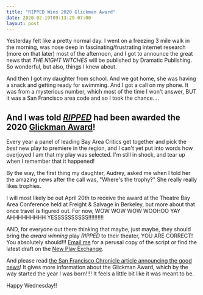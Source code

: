 ```yaml
---
title: "RIPPED Wins 2020 Glickman Award"
date: 2020-02-19T09:13:29-07:00
layout: post
---
```


Yesterday felt like a pretty normal day. I went on a freezing 3 mile walk in the morning, was nose deep in fascinating/frustrating internet research (more on that later) most of the afternoon, and I got to announce the great news that *THE NIGHT WITCHES* will be published by Dramatic Publishing. So wonderful, but also, things I knew about.

And then I got my daughter from school. And we got home, she was having a snack and getting ready for swimming. And I got a call on my phone. It was from a mysterious number, which most of the time I won't answer, BUT it was a San Francisco area code and so I took the chance....

## And I was told [*RIPPED*](https://newplayexchange.org/plays/70552/ripped) had been awarded the 2020 [Glickman Award](https://www.theatrebayarea.org/page/GlickmanAward)!

Every year a panel of leading Bay Area Critics get together and pick the *best* new play to premiere in the region, and I can't yet put into words how overjoyed I am that my play was selected. I'm still in shock, and tear up when I remember that it happened!

By the way, the first thing my daughter, Audrey, asked me when I told her the amazing news after the call was, "Where's the trophy?" She really really likes trophies.

I will most likely be out April 20th to receive the award at the Theatre Bay Area Conference held at Freight & Salvage in Berkeley, but more about that once travel is figured out. For now, WOW WOW WOW WOOHOO YAY AHHHHHHHHH YESSSSSSSSSS!!!!!!!!!!

AND, for everyone out there thinking that maybe, just maybe, they should bring the *award winning* play *RIPPED* to their theater, YOU ARE CORRECT! You absolutely should!!! [Email me](mailto:rnbublitz@gmail.com) for a perusal copy of the script or find the latest draft on the [New Play Exchange](https://newplayexchange.org/plays/70552/ripped).

And please read [the San Francisco Chronicle article announcing the good news](https://datebook.sfchronicle.com/theater/ripped-by-rachel-bublitz-wins-2020-will-glickman-award)! It gives more information about the Glickman Award, which by the way started the year I was born!!!! It feels a little bit like it was meant to be.

Happy Wednesday!!
